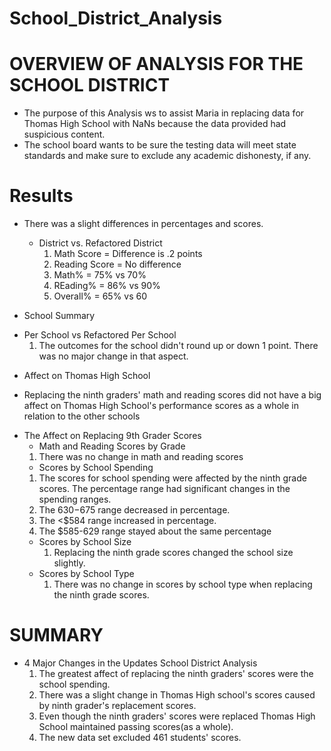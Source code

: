 # School_District_Analysis
# OVERVIEW OF ANALYSIS FOR THE SCHOOL DISTRICT
  + The purpose of this Analysis ws to assist Maria in replacing data for Thomas High School with NaNs because the data provided had suspicious content. 
  + The school board wants to be sure the testing data will meet state standards and make sure to exclude any academic dishonesty, if any. 

# Results
+ There was a slight differences in percentages and scores. 
  * District vs. Refactored District
    1. Math Score = Difference is .2 points
    2. Reading Score = No difference
    3. Math% = 75% vs 70%
    4. REading% = 86% vs 90%
    5. Overall% = 65% vs 60
 
 + School Summary
  * Per School vs Refactored Per School
    1. The outcomes for the school didn't round up or down 1 point. There was no major change in that aspect. 
   
 + Affect on Thomas High School
  * Replacing the ninth graders' math and reading scores did not have a big affect on Thomas High School's performance scores as a whole in relation to the other schools
+ The Affect on Replacing 9th Grader Scores
  * Math and Reading Scores by Grade
   1. There was no change in math and reading scores
  * Scores by School Spending 
   1. The scores for school spending were affected by the  ninth grade scores. The percentage range had significant changes in the spending ranges. 
   2. The $630-$675 range decreased in percentage. 
   3. The <$584 range increased in percentage. 
   4. The $585-629 range stayed about the same percentage
  * Scores by School Size
    1. Replacing the ninth grade scores changed the school size slightly.
  * Scores by School Type
    1. There was no change in scores by school type when replacing the ninth grade scores.
   
   
 # SUMMARY
  + 4 Major Changes in the Updates School District Analysis
    1. The greatest affect of replacing the ninth graders' scores were the school spending.
    2. There was a slight change in Thomas High school's scores caused by ninth grader's replacement scores.
    3. Even though the ninth graders' scores were replaced Thomas High School maintained passing scores(as a whole).
    4. The new data set excluded 461 students' scores.  
   
  
